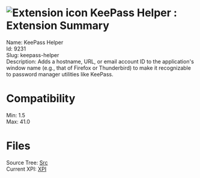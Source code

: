 # ![Extension icon](https://addons.thunderbird.net/static/img/addon-icons/default-64.png) KeePass Helper : Extension Summary

Name: KeePass Helper  
Id: 9231  
Slug: keepass-helper  
Description: Adds a hostname, URL, or email account ID to the application's window name (e.g., that of Firefox or Thunderbird) to make it recognizable to password manager utilities like KeePass.
  

# Compatibility
Min: 1.5  
Max: 41.0  

# Files

Source Tree: [Src](C:/Dev/Thunderbird/ThunderKdB/xall/xOther/9231-keepass-helper/src)  
Current XPI: [XPI](C:/Dev/Thunderbird/ThunderKdB/xall/xOther/9231-keepass-helper/xpi)  



